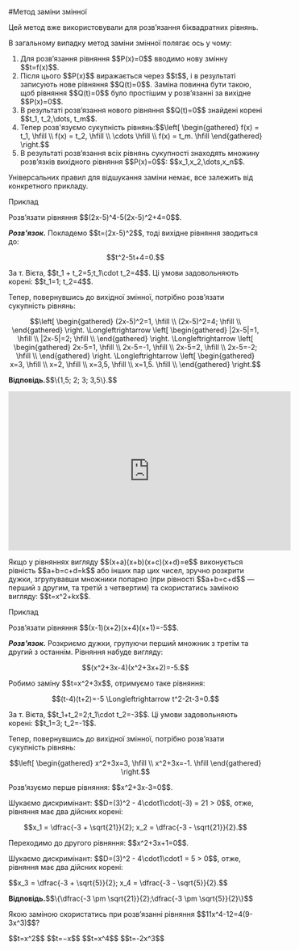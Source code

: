 #Метод заміни змінної

<p>Цей метод вже використовували для розв’язання біквадратних рівнянь.</p>

<p>В загальному випадку метод заміни змінної полягає ось у чому:</p>

<ol>
<li>Для розв’язання рівняння $$P(x)=0$$ вводимо нову змінну $$t=f(x)$$.</li>
<li>Після цього $$P(x)$$ виражається через $$t$$, і в результаті записують нове рівняння $$Q(t)=0$$. Заміна повинна бути такою, щоб рівняння $$Q(t)=0$$ було простішим у розв’язанні за вихідне $$P(x)=0$$.</li>
<li>В результаті розв’язання нового рівняння $$Q(t)=0$$ знайдені корені $$t_1, t_2,\dots, t_m$$.</li>
<li>Тепер розв'язуємо сукупність рівнянь:$$\left[ \begin{gathered}
		f(x) = t_1, \hfill \\
		f(x) = t_2, \hfill \\
		\cdots \hfill \\
		f(x) = t_m. \hfill
		\end{gathered}
		\right.$$
</li>
<li>В результаті розв’язання всіх рівнянь сукупності знаходять множину розв’язків вихідного рівняння $$P(x)=0$$: $$x_1,x_2,\dots,x_n$$.</li>
</ol>

<p>Універсальних правил для відшукання заміни немає, все залежить від конкретного прикладу.</p>

<div class="space">
<div class="task-wrap">
<span class="task">Приклад</span>
<div class="task-text">
<p>Розв’язати рівняння $$(2x-5)^4-5(2x-5)^2+4=0$$.</p>
<p><b><i>Розв'язок.</i></b> Покладемо $$t=(2x-5)^2$$, тоді вихідне рівняння зводиться до:</p>
<p align="center">$$t^2-5t+4=0.$$</p>
<p>За т. Вієта, $$t_1 + t_2=5;t_1\cdot t_2=4$$. Ці умови задовольняють корені: $$t_1=1; t_2=4$$.</p>
<p>Тепер, повернувшись до вихідної змінної, потрібно розв’язати сукупність рівнянь:</p>
<p align="center">$$\left[ \begin{gathered}
			(2x-5)^2=1, \hfill \\
			(2x-5)^2=4; \hfill \\
			\end{gathered}
			\right. \Longleftrightarrow \left[ \begin{gathered}
			|2x-5|=1, \hfill \\
			|2x-5|=2; \hfill \\
			\end{gathered}
			\right. \Longleftrightarrow \left[ \begin{gathered}
			2x-5=1, \hfill \\
			2x-5=-1, \hfill \\
			2x-5=2, \hfill \\
			2x-5=-2; \hfill \\
			\end{gathered}
			\right. \Longleftrightarrow \left[ \begin{gathered}
			x=3, \hfill \\
			x=2, \hfill \\
			x=3,5, \hfill \\
			x=1,5. \hfill \\
			\end{gathered}
			\right.$$
</p>
<p><b>Відповідь.</b>$$\{1,5; 2; 3; 3,5\}.$$</p>
</div>
</div>
</div>

<div class="fluidMedia">
<iframe align="center" width="560" height="315" src="https://www.youtube.com/embed/PSqWe4i7WAM" frameborder="0" allowfullscreen></iframe>
</div>
<div class="popup">
</div>

<p>Якщо у рівняннях вигляду $$(x+a)(x+b)(x+c)(x+d)=e$$ виконується рівність $$a+b=c+d=k$$ або інших пар цих чисел, зручно розкрити дужки, згрупувавши множники попарно (при рівності $$a+b=c+d$$ — перший з другим, та третій з четвертим) та скористатись заміною вигляду: $$t=x^2+kx$$.</p>

<div class="space">
<div class="task-wrap">
<span class="task">Приклад</span>
<div class="task-text">
<p>Розв’язати рівняння $$(x-1)(x+2)(x+4)(x+1)=-5$$.</p>
<p><b><i>Розв'язок.</i></b> Розкриємо дужки, групуючи перший множник з третім та другий з останнім. Рівняння набуде вигляду:</p>
<p align="center">$$(x^2+3x-4)(x^2+3x+2)=-5.$$</p>
<p>Робимо заміну $$t=x^2+3x$$, отримуємо таке рівняння:</p>
<p align="center">$$(t-4)(t+2)=-5 \Longleftrightarrow t^2-2t-3=0.$$</p>
<p>За т. Вієта, $$t_1+t_2=2;t_1\cdot t_2=-3$$. Ці умови задовольняють корені: $$t_1=3; t_2=-1$$.</p>
<p>Тепер, повернувшись до вихідної змінної, потрібно розв’язати сукупність рівнянь:</p>
<p align="center">$$\left[ \begin{gathered}
			x^2+3x=3, \hfill \\
			x^2+3x=-1. \hfill
			\end{gathered}
			\right.$$
</p>
<p>Розв’язуємо перше рівняння: $$x^2+3x-3=0$$.</p>
<p>Шукаємо дискримінант: $$D=(3)^2 - 4\cdot1\cdot(-3) = 21 > 0$$, отже, рівняння має два дійсних корені:</p>
<p align="center">$$x_1 = \dfrac{-3 + \sqrt{21}}{2}; x_2 = \dfrac{-3 - \sqrt{21}}{2}.$$</p>
<p>Переходимо до другого рівняння: $$x^2+3x+1=0$$.</p>
<p>Шукаємо дискримінант: $$D=(3)^2 - 4\cdot1\cdot1 = 5 > 0$$, отже, рівняння має два дійсних корені:</p>
<p>$$x_3 = \dfrac{-3 + \sqrt{5}}{2}; x_4 = \dfrac{-3 - \sqrt{5}}{2}.$$</p>
<p><b>Відповідь.</b>$$\{\dfrac{-3 \pm \sqrt{21}}{2};\dfrac{-3 \pm \sqrt{5}}{2}\}$$</p>
</div>
</div>
</div>


<quiz correctLabel="correct" incorrectLabel="incorrect" checkLabel="check">
    <question text="">
        <p>Якою заміною скористатись при розв’язанні рівняння $$11x^4-12=4(9-3x^3)$$?</p>
        <answer correct>$$t=x^2$$</answer>
        <answer>$$t=−x$$</answer>
        <answer>$$t=x^4$$</answer>
        <answer>$$t=-2x^3$$</answer>
        </question>
</quiz>